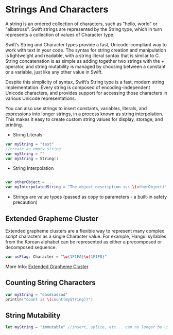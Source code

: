 # Strings And Characters
A string is an ordered collection of characters, such as "hello, world" or "albatross". Swift strings are represented by the String type, which in turn represents a collection of values of Character type.

Swift’s String and Character types provide a fast, Unicode-compliant way to work with text in your code. The syntax for string creation and manipulation is lightweight and readable, with a string literal syntax that is similar to C. String concatenation is as simple as adding together two strings with the + operator, and string mutability is managed by choosing between a constant or a variable, just like any other value in Swift.

Despite this simplicity of syntax, Swift’s String type is a fast, modern string implementation. Every string is composed of encoding-independent Unicode characters, and provides support for accessing those characters in various Unicode representations.

You can also use strings to insert constants, variables, literals, and expressions into longer strings, in a process known as string interpolation. This makes it easy to create custom string values for display, storage, and printing.

- String Literals
```swift
var myString = "test"
//create an empty string
var myString = ""
var myString = String()
```

- String Interpolation
```swift

var otherObject = ...
var myInterpolatedString = "The object description is: \(otherObject)"

```

- Strings are value types (passed as copy to parameters - a built-in safety precaution)

## Extended Grapheme Cluster
Extended grapheme clusters are a flexible way to represent many complex script characters as a single Character value. For example, Hangul syllables from the Korean alphabet can be represented as either a precomposed or decomposed sequence.
```swift
var usFlag: Character = "\u{1F1FA}\u{1F1F8}"
```

More Info: [Extended Grapheme Cluster](https://developer.apple.com/library/ios/documentation/Swift/Conceptual/Swift_Programming_Language/StringsAndCharacters.html#//apple_ref/doc/uid/TP40014097-CH7-ID296)


## Counting String Characters
```swift
var myString = "dasdsadsad"
println("count is \(count(myString))")
```

## String Mutability
```swift
let myString = "immutable" //insert, splice, etc... can no longer be used on the string
```



